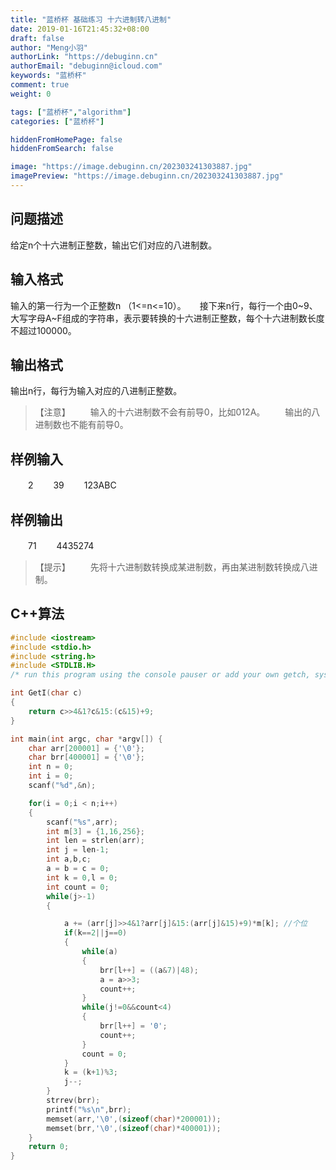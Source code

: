 ```yaml
---
title: "蓝桥杯 基础练习 十六进制转八进制"
date: 2019-01-16T21:45:32+08:00
draft: false
author: "Meng小羽"
authorLink: "https://debuginn.cn"
authorEmail: "debuginn@icloud.com"
keywords: "蓝桥杯"
comment: true
weight: 0

tags: ["蓝桥杯","algorithm"]
categories: ["蓝桥杯"]

hiddenFromHomePage: false
hiddenFromSearch: false

image: "https://image.debuginn.cn/202303241303887.jpg"
imagePreview: "https://image.debuginn.cn/202303241303887.jpg"
---
```


## 问题描述

给定n个十六进制正整数，输出它们对应的八进制数。

## 输入格式

输入的第一行为一个正整数n （1<=n<=10）。
　
接下来n行，每行一个由0~9、大写字母A~F组成的字符串，表示要转换的十六进制正整数，每个十六进制数长度不超过100000。

## 输出格式

输出n行，每行为输入对应的八进制正整数。

>【注意】
　　输入的十六进制数不会有前导0，比如012A。
　　输出的八进制数也不能有前导0。

## 样例输入

　　2
　　39
　　123ABC

## 样例输出
　　71
　　4435274

>【提示】
　　先将十六进制数转换成某进制数，再由某进制数转换成八进制。

## C++算法

```c
#include <iostream>
#include <stdio.h>
#include <string.h>
#include <STDLIB.H>
/* run this program using the console pauser or add your own getch, system("pause") or input loop */

int GetI(char c)
{
	return c>>4&1?c&15:(c&15)+9; 
}

int main(int argc, char *argv[]) {
	char arr[200001] = {'\0'};
	char brr[400001] = {'\0'};
	int n = 0;
	int i = 0;
	scanf("%d",&n);

	for(i = 0;i < n;i++)
	{
		scanf("%s",arr);
		int m[3] = {1,16,256};
		int len = strlen(arr);
		int j = len-1;
		int a,b,c;
		a = b = c = 0;
		int k = 0,l = 0;
		int count = 0;
		while(j>-1)
		{

			a += (arr[j]>>4&1?arr[j]&15:(arr[j]&15)+9)*m[k]; //个位
			if(k==2||j==0)
			{
				while(a)
				{
					brr[l++] = ((a&7)|48);
					a = a>>3;
					count++;
				}
				while(j!=0&&count<4)
				{
					brr[l++] = '0';
					count++;
				}
				count = 0;
			}
			k = (k+1)%3;
			j--;
		}
		strrev(brr);
		printf("%s\n",brr);
		memset(arr,'\0',(sizeof(char)*200001));
		memset(brr,'\0',(sizeof(char)*400001));
	}
    return 0; 
}
```
